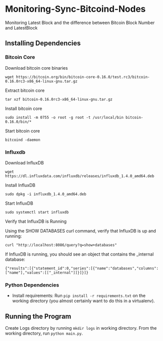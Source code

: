 # Monitoring-Sync-Bitcoind-Nodes

Monitoring Latest Block and the difference between Bitcoin Block Number and LatestBlock

## Installing Dependencies

### Bitcoin Core

Download bitcoin core binaries

`wget https://bitcoin.org/bin/bitcoin-core-0.16.0/test.rc3/bitcoin-0.16.0rc3-x86_64-linux-gnu.tar.gz`

Extract bitcoin core

`tar xzf bitcoin-0.16.0rc3-x86_64-linux-gnu.tar.gz`

Install bitcoin core

`sudo install -m 0755 -o root -g root -t /usr/local/bin bitcoin-0.16.0/bin/*`

Start bitcoin core

`bitcoind -daemon`

### Influxdb

Download InfluxDB

`wget https://dl.influxdata.com/influxdb/releases/influxdb_1.4.0_amd64.deb`

Install InfluxDB

`sudo dpkg -i influxdb_1.4.0_amd64.deb`

Start InfluxDB

`sudo systemctl start influxdb`

Verify that InfluxDB is Running

Using the SHOW DATABASES curl command, verify that InfluxDB is up and running:

`curl "http://localhost:8086/query?q=show+databases"`

If InfluxDB is running, you should see an object that contains the _internal database:

`{"results":[{"statement_id":0,"series":[{"name":"databases","columns":["name"],"values":[["_internal"]]}]}]}`


### Python Dependencies

- Install requirements: Run `pip install -r requirements.txt` on the working directory (you almost certainly want to do this in a virtualenv).

## Running the Program

Create Logs directory by running `mkdir logs` in working directory.
From the working directory, run `python main.py`.
